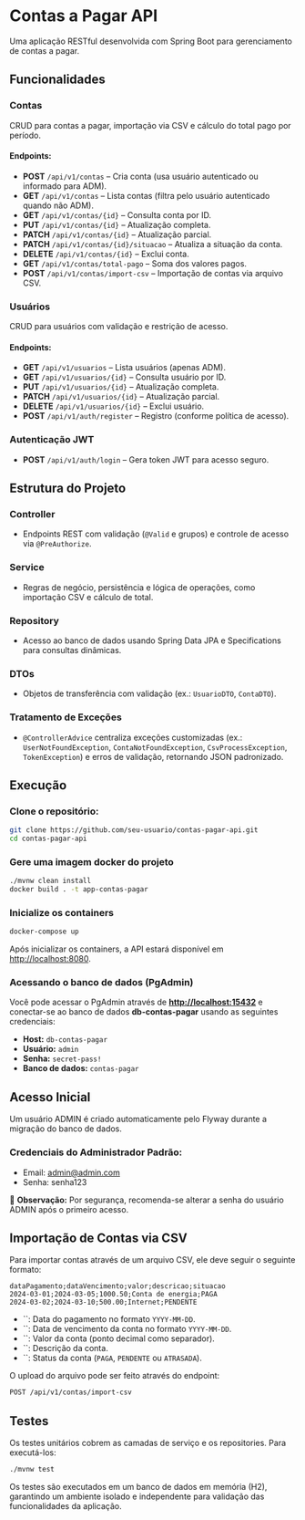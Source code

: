 # Contas a Pagar API

Uma aplicação RESTful desenvolvida com Spring Boot para gerenciamento de contas a pagar.

## Funcionalidades

### Contas

CRUD para contas a pagar, importação via CSV e cálculo do total pago por período.

#### Endpoints:

- **POST** `/api/v1/contas` – Cria conta (usa usuário autenticado ou informado para ADM).
- **GET** `/api/v1/contas` – Lista contas (filtra pelo usuário autenticado quando não ADM).
- **GET** `/api/v1/contas/{id}` – Consulta conta por ID.
- **PUT** `/api/v1/contas/{id}` – Atualização completa.
- **PATCH** `/api/v1/contas/{id}` – Atualização parcial.
- **PATCH** `/api/v1/contas/{id}/situacao` – Atualiza a situação da conta.
- **DELETE** `/api/v1/contas/{id}` – Exclui conta.
- **GET** `/api/v1/contas/total-pago` – Soma dos valores pagos.
- **POST** `/api/v1/contas/import-csv` – Importação de contas via arquivo CSV.

### Usuários

CRUD para usuários com validação e restrição de acesso.

#### Endpoints:

- **GET** `/api/v1/usuarios` – Lista usuários (apenas ADM).
- **GET** `/api/v1/usuarios/{id}` – Consulta usuário por ID.
- **PUT** `/api/v1/usuarios/{id}` – Atualização completa.
- **PATCH** `/api/v1/usuarios/{id}` – Atualização parcial.
- **DELETE** `/api/v1/usuarios/{id}` – Exclui usuário.
- **POST** `/api/v1/auth/register` – Registro (conforme política de acesso).

### Autenticação JWT

- **POST** `/api/v1/auth/login` – Gera token JWT para acesso seguro.

## Estrutura do Projeto

### Controller

- Endpoints REST com validação (`@Valid` e grupos) e controle de acesso via `@PreAuthorize`.

### Service

- Regras de negócio, persistência e lógica de operações, como importação CSV e cálculo de total.

### Repository

- Acesso ao banco de dados usando Spring Data JPA e Specifications para consultas dinâmicas.

### DTOs

- Objetos de transferência com validação (ex.: `UsuarioDTO`, `ContaDTO`).

### Tratamento de Exceções

- `@ControllerAdvice` centraliza exceções customizadas (ex.: `UserNotFoundException`, `ContaNotFoundException`, `CsvProcessException`, `TokenException`) e erros de validação, retornando JSON padronizado.

## Execução

### Clone o repositório:

```bash
git clone https://github.com/seu-usuario/contas-pagar-api.git
cd contas-pagar-api
```

### Gere uma imagem docker do projeto

```bash
./mvnw clean install
docker build . -t app-contas-pagar
```

### Inicialize os containers

```bash
docker-compose up
```

Após inicializar os containers, a API estará disponível em [http://localhost:8080](http://localhost:8080/).

### Acessando o banco de dados (PgAdmin)

Você pode acessar o PgAdmin através de [**http://localhost:15432**](http://localhost:15432) e conectar-se ao banco de dados **db-contas-pagar** usando as seguintes credenciais:

- **Host:** `db-contas-pagar`
- **Usuário:** `admin`
- **Senha:** `secret-pass!`
- **Banco de dados:** `contas-pagar`

## Acesso Inicial

Um usuário ADMIN é criado automaticamente pelo Flyway durante a migração do banco de dados.

### Credenciais do Administrador Padrão:

- Email: admin@admin.com
- Senha: senha123

🔑 **Observação:** Por segurança, recomenda-se alterar a senha do usuário ADMIN após o primeiro acesso.

## Importação de Contas via CSV

Para importar contas através de um arquivo CSV, ele deve seguir o seguinte formato:

```
dataPagamento;dataVencimento;valor;descricao;situacao
2024-03-01;2024-03-05;1000.50;Conta de energia;PAGA
2024-03-02;2024-03-10;500.00;Internet;PENDENTE
```

- ``: Data do pagamento no formato `YYYY-MM-DD`.
- ``: Data de vencimento da conta no formato `YYYY-MM-DD`.
- ``: Valor da conta (ponto decimal como separador).
- ``: Descrição da conta.
- ``: Status da conta (`PAGA`, `PENDENTE` ou `ATRASADA`).

O upload do arquivo pode ser feito através do endpoint:

```bash
POST /api/v1/contas/import-csv
```

## Testes

Os testes unitários cobrem as camadas de serviço e os repositories. Para executá-los:

```bash
./mvnw test
```

Os testes são executados em um banco de dados em memória (H2), garantindo um ambiente isolado e independente para validação das funcionalidades da aplicação.

